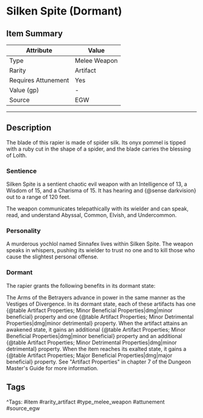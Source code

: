 # Silken Spite (Dormant)

## Item Summary

| Attribute            | Value                        |
|----------------------|------------------------------|
| Type                 | Melee Weapon |
| Rarity               | Artifact             |
| Requires Attunement  | Yes                |
| Value (gp)           | -    |
| Source               | EGW |

---

## Description

The blade of this rapier is made of spider silk. Its onyx pommel is tipped with a ruby cut in the shape of a spider, and the blade carries the blessing of Lolth.

### Sentience

Silken Spite is a sentient chaotic evil weapon with an Intelligence of 13, a Wisdom of 15, and a Charisma of 15. It has hearing and {@sense darkvision} out to a range of 120 feet.

The weapon communicates telepathically with its wielder and can speak, read, and understand Abyssal, Common, Elvish, and Undercommon.

### Personality

A murderous yochlol named Sinnafex lives within Silken Spite. The weapon speaks in whispers, pushing its wielder to trust no one and to kill those who cause the slightest personal offense.

### Dormant

The rapier grants the following benefits in its dormant state:

The Arms of the Betrayers advance in power in the same manner as the Vestiges of Divergence. In its dormant state, each of these artifacts has one {@table Artifact Properties; Minor Beneficial Properties|dmg|minor beneficial} property and one {@table Artifact Properties; Minor Detrimental Properties|dmg|minor detrimental} property. When the artifact attains an awakened state, it gains an additional {@table Artifact Properties; Minor Beneficial Properties|dmg|minor beneficial} property and an additional {@table Artifact Properties; Minor Detrimental Properties|dmg|minor detrimental} property. When the item reaches its exalted state, it gains a {@table Artifact Properties; Major Beneficial Properties|dmg|major beneficial} property. See "Artifact Properties" in chapter 7 of the Dungeon Master's Guide for more information.

## Tags

^Tags: #item #rarity_artifact #type_melee_weapon #attunement #source_egw